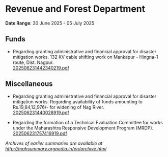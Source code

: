 # Revenue and Forest Department

**Date Range**: 30 June 2025 - 05 July 2025


## Funds
- Regarding granting administrative and financial approval for disaster mitigation works. 132 KV cable shifting work on Mankapur - Hingna-1 route, Dist. Nagpur.\
  [202506231442340219.pdf](https://gr.maharashtra.gov.in/Site/Upload/Government%20Resolutions/English/202506231442340219.pdf)

## Miscellaneous
- Regarding granting administrative and financial approval for disaster mitigation works. Regarding availability of funds amounting to Rs.19,84,12,976/- for widening of Nag River.\
  [202506231440028919.pdf](https://gr.maharashtra.gov.in/Site/Upload/Government%20Resolutions/English/202506231440028919.pdf)

- Regarding the formation of a Technical Evaluation Committee for works under the Maharashtra Responsive Development Program (MRDP).\
  [202506231757416919.pdf](https://gr.maharashtra.gov.in/Site/Upload/Government%20Resolutions/English/202506231757416919.pdf)


*Archives of earlier summaries are available at http://mahsummary.orgpedia.in/en/archive.html*